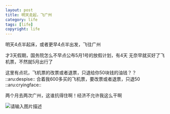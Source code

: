 ```yaml
---
layout: post
title: 明天走起，飞广州
category: life
tags: [life]
copyright: life
---
```


明天4点半起床，或者更早4点半出发，飞往广州

才3天假期，国务院怎么不早点公布5月1号的放假计划，有4天
无奈早就买好了飞机票，不然就5月出行了

这里有点坑，飞机票的改票或者退票，只退给你50块钱的油钱？？ ::aru:despise:: 
合着我600多买的飞机票，要改票或者退票，只退50 ::aru:cryingface:: 

两个月去两次广州，这谁抗得住啊！经济不允许我这么干啊


![请输入图片描述][1]



  [1]: https://niaobulashi.com/usr/uploads/sina/5d1c5136aadac.jpg